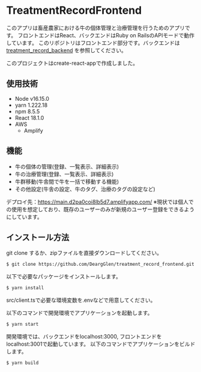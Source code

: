 # TreatmentRecordFrontend
このアプリは畜産農家における牛の個体管理と治療管理を行うためのアプリです。
フロントエンドはReact、バックエンドはRuby on RailsのAPIモードで動作しています。
このリポジトリはフロントエンド部分です。バックエンドは [treatment_record_backend](https://github.com/DeargGlen/treatment_record_backend) を参照してください。

このプロジェクトはcreate-react-appで作成しました。
## 使用技術
- Node v16.15.0
- yarn 1.222.18
- npm 8.5.5
- React 18.1.0
- AWS
  - Amplify

## 機能
- 牛の個体の管理(登録、一覧表示、詳細表示)
- 牛の治療管理(登録、一覧表示、詳細表示)
- 牛群移動(牛舎間で牛を一括で移動する機能)
- その他設定(牛舎の設定、牛のタグ、治療のタグの設定など)

デプロイ先：https://main.d2pa0coi8lb5d7.amplifyapp.com/
※現状では個人での使用を想定しており、既存のユーザーのみが新規のユーザー登録をできるようにしています。
## インストール方法

git clone するか、zipファイルを直接ダウンロードしてください。
```bash
$ git clone https://github.com/DeargGlen/treatment_record_frontend.git
```
以下で必要なパッケージをインストールします。
```bash
$ yarn install
```
src/client.tsで必要な環境変数を.envなどで用意してください。

以下のコマンドで開発環境でアプリケーションを起動します。
```bash
$ yarn start
```
開発環境では、バックエンドをlocalhost:3000, フロントエンドをlocalhost:3001で起動しています。
以下のコマンドでアプリケーションをビルドします。
```bash
$ yarn build
```

